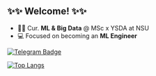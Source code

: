 ## ✨✨ Welcome! ✨✨

- 🧑‍🎓 Cur. **ML & Big Data** @ MSc x YSDA at NSU
- 💻 Focused on becoming an **ML Engineer**

[![Telegram Badge](https://img.shields.io/badge/-Telegram-2AABEE?style=flat&logo=telegram&logoColor=white)](https://t.me/selfoma)

[![Top Langs](https://github-readme-stats.vercel.app/api/top-langs/?username=selfoma&layout=compact&theme=default&hide=html,css&langs_count=6)](https://github.com/anuraghazra/github-readme-stats)
